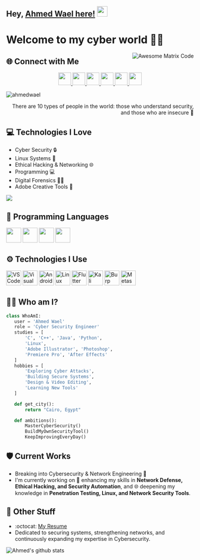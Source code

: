 ## Hey, [Ahmed Wael here!](https://github.com/ahmedwael)  <img src="https://media.giphy.com/media/hvRJCLFzcasrR4ia7z/giphy.gif" width="28px" height="28px">

<h1>Welcome to my cyber world 👨‍💻</h1> 

<img src = 'https://github.com/MarikIshtar007/MarikIshtar007/blob/master/images/matrix.gif' alt = 'Awesome Matrix Code' align='right'/>

## 🌐 Connect with Me  

<p align="center">
  <a href="https://www.linkedin.com/in/ahmedwaelali" target="_blank">
    <img src="https://img.shields.io/badge/LinkedIn-0A66C2?style=for-the-badge&logo=linkedin&logoColor=white" height="34"/>
  </a>
  <a href="https://facebook.com/ahmedwael" target="_blank">
    <img src="https://img.shields.io/badge/Facebook-1877F2?style=for-the-badge&logo=facebook&logoColor=white" height="34"/>
  </a>
  <a href="mailto:ahmedwaelali99@gmail.com" target="_blank">
    <img src="https://img.shields.io/badge/Gmail-D14836?style=for-the-badge&logo=gmail&logoColor=white" height="34"/>
  </a>
  <a href="https://github.com/AhmedSraya" target="_blank">
    <img src="https://img.shields.io/badge/GitHub-181717?style=for-the-badge&logo=github&logoColor=white" height="34"/>
  </a>
  <a href="https://t.me/Ahmed Wael" target="_blank">
    <img src="https://img.shields.io/badge/Telegram-2CA5E0?style=for-the-badge&logo=telegram&logoColor=white" height="34"/>
  </a>
  <a href="https://instagram.com/ahmaad_zone" target="_blank">
    <img src="https://img.shields.io/badge/Instagram-E4405F?style=for-the-badge&logo=instagram&logoColor=white" height="34"/>
  </a>
</p>


<p align="left"> <img src="https://komarev.com/ghpvc/?username=ahmedwael" alt="ahmedwael" /> </p>

<div style="text-align: right">There are 10 types of people in the world: those who understand security, and those who are insecure 🔐</div>

## :computer: Technologies I Love
* Cyber Security 🔒  
* Linux Systems 🐧  
* Ethical Hacking & Networking 🌐  
* Programming 💻  
* Digital Forensics 🕵️‍♂️  
* Adobe Creative Tools 🎨  

<img src="https://github-readme-stats.vercel.app/api/top-langs/?username=ahmedwael&layout=compact">

<!-- <img src = "https://github-readme-stats.vercel.app/api/top-langs/?username=AhmedSraya&layout=compact">-->


## 🧠 Programming Languages
<img src = 'https://github.com/MarikIshtar007/MarikIshtar007/blob/master/images/c-original.svg' width='40'/> <img src = 'https://github.com/MarikIshtar007/MarikIshtar007/blob/master/images/cpp.svg' width='40'/> <img src = 'https://github.com/MarikIshtar007/MarikIshtar007/blob/master/images/python2.png' height='40'/>    <img src='https://github.com/MarikIshtar007/MarikIshtar007/blob/master/images/java.svg' width='40'/> 

 
 ## ⚙️ Technologies I Use
<p align="left">
  <!-- VS Code -->
  <img src="https://cdn.jsdelivr.net/gh/devicons/devicon/icons/vscode/vscode-original.svg" width="40" alt="VS Code" title="VS Code"/>

  <!-- Visual Studio Community -->
  <img src="https://cdn.jsdelivr.net/gh/devicons/devicon/icons/visualstudio/visualstudio-plain.svg" width="40" alt="Visual Studio" title="Visual Studio Community"/>

  <!-- Android Studio -->
  <img src="https://cdn.jsdelivr.net/gh/devicons/devicon/icons/androidstudio/androidstudio-original.svg" width="40" alt="Android Studio" title="Android Studio"/>

  <!-- Linux -->
  <img src="https://cdn.jsdelivr.net/gh/devicons/devicon/icons/linux/linux-original.svg" width="40" alt="Linux" title="Linux"/>

  <!-- Flutter -->
  <img src="https://cdn.jsdelivr.net/gh/devicons/devicon/icons/flutter/flutter-original.svg" width="40" alt="Flutter" title="Flutter"/>

  <!-- Kali Linux -->
<img src="https://www.kali.org/images/kali-logo.svg" width="40" title="Kali Linux" />
  <!-- Burp Suite -->
  <img src="https://cdn.simpleicons.org/burpsuite/FF6633" width="40" alt="Burp Suite" title="Burp Suite"/>

  <!-- Metasploit -->
  <img src="https://cdn.simpleicons.org/metasploit/0078D7" width="40" alt="Metasploit" title="Metasploit"/>



</p>

## 👨‍💻 Who am I?
 ```python
class WhoAmI:
    user = 'Ahmed Wael'
    role = 'Cyber Security Engineer'
    studies = [
        'C', 'C++', 'Java', 'Python',
        'Linux',
        'Adobe Illustrator', 'Photoshop',
        'Premiere Pro', 'After Effects'
    ]
    hobbies = [
        'Exploring Cyber Attacks',
        'Building Secure Systems',
        'Design & Video Editing',
        'Learning New Tools'
    ]

    def get_city():
        return "Cairo, Egypt"

    def ambitions():
        MasterCyberSecurity()
        BuildMyOwnSecurityTool()
        KeepImprovingEveryDay()
 ```
 
## 🛡️ Current Works
* Breaking into Cybersecurity & Network Engineering 🔐  
* I'm currently working on 🔭 enhancing my skills in **Network Defense, Ethical Hacking, and Security Automation**, and 🌐 deepening my knowledge in **Penetration Testing, Linux, and Network Security Tools**.

 
## 💼 Other Stuff
  - :octocat: [My Resume](https://drive.google.com/file/d/10wiuUNX83A-qeIAam_UzKVBEhGrINKvD/view?usp=sharing)
  - Dedicated to securing systems, strengthening networks, and continuously expanding my expertise in Cybersecurity.
 

![Ahmed's github stats](https://github-readme-stats.vercel.app/api?username=AhmedSraya&show_icons=true&hide=[%22issues%22])
 
 
